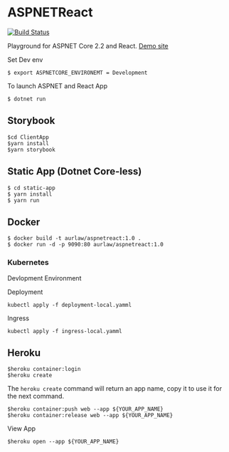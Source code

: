 # ASPNETReact
[![Build Status](https://travis-ci.org/aurlaw/ASPNETReact.svg?branch=master)](https://travis-ci.org/aurlaw/ASPNETReact)


Playground for ASPNET Core 2.2 and React. 
[Demo site](https://aurlaw-aspnet-react.herokuapp.com/)

Set Dev env
```
$ export ASPNETCORE_ENVIRONEMT = Development
```

To launch ASPNET and React App
```
$ dotnet run
```

##  Storybook

```
$cd ClientApp
$yarn install
$yarn storybook
```

## Static App (Dotnet Core-less)

```
$ cd static-app
$ yarn install
$ yarn run
```


## Docker


```
$ docker build -t aurlaw/aspnetreact:1.0 .
$ docker run -d -p 9090:80 aurlaw/aspnetreact:1.0

```


### Kubernetes

Devlopment Environment

Deployment
```
kubectl apply -f deployment-local.yamml
```

Ingress
```
kubectl apply -f ingress-local.yamml
```






## Heroku

```
$heroku container:login
$heroku create
```
The ```heroku create``` command will return an app name, copy it to use it for the next command.

```
$heroku container:push web --app ${YOUR_APP_NAME}
$heroku container:release web --app ${YOUR_APP_NAME}
```

View App
```
$heroku open --app ${YOUR_APP_NAME}
```


